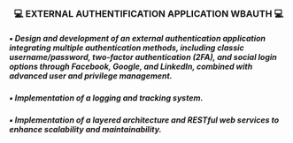 <h3 align="center"> 💻 EXTERNAL AUTHENTIFICATION APPLICATION WBAUTH 💻 </h1>
<h5> ▪ Design and development of an external authentication application integrating multiple authentication methods, including classic username/password, two-factor authentication (2FA), and social login options through Facebook, Google, and LinkedIn, combined with advanced user and privilege management. </h5>
<h5> ▪ Implementation of a logging and tracking system. </h5>
<h5> ▪ Implementation of a layered architecture and RESTful web services to enhance scalability and maintainability.</h5>


